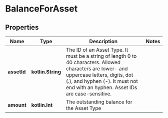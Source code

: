 
# BalanceForAsset

## Properties
Name | Type | Description | Notes
------------ | ------------- | ------------- | -------------
**assetId** | **kotlin.String** | The ID of an Asset Type. It must be a string of length 0 to 40 characters. Allowed characters are lower- and uppercase letters, digits, dot (.), and hyphen (-). It must not end with an hyphen. Asset IDs are case-sensitive.  | 
**amount** | **kotlin.Int** | The outstanding balance for the Asset Type | 



